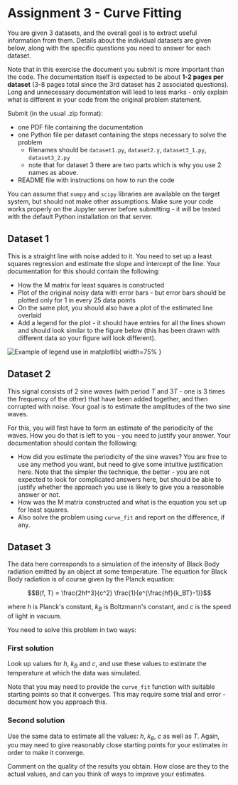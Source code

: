# Assignment 3 - Curve Fitting

You are given 3 datasets, and the overall goal is to extract useful information from them.  Details about the individual datasets are given below, along with the specific questions you need to answer for each dataset.

Note that in this exercise the document you submit is more important than the code.  The documentation itself is expected to be about **1-2 pages per dataset** (3-8 pages total since the 3rd dataset has 2 associated questions).  Long and unnecessary documentation will lead to less marks - only explain what is different in your code from the original problem statement.

Submit (in the usual .zip format):

- one PDF file containing the documentation
- one Python file per dataset containing the steps necessary to solve the problem 
  - filenames should be `dataset1.py`, `dataset2.y`, `dataset3_1.py`, `dataset3_2.py`
  - note that for dataset 3 there are two parts which is why you use 2 names as above.
- README file with instructions on how to run the code

You can assume that `numpy` and `scipy` libraries are available on the target system, but should not make other assumptions.  Make sure your code works properly on the Jupyter server before submitting - it will be tested with the default Python installation on that server.

## Dataset 1

This is a straight line with noise added to it.  You need to set up a least squares regression and estimate the slope and intercept of the line.  Your documentation for this should contain the following:

- How the M matrix for least squares is constructed
- Plot of the original noisy data with error bars - but error bars should be plotted only for 1 in every 25 data points
- On the same plot, you should also have a plot of the estimated line overlaid
- Add a legend for the plot - it should have entries for all the lines shown and should look similar to the figure below (this has been drawn with different data so your figure will look different).

![Example of `legend` use in matplotlib](legend.png){ width=75% }

## Dataset 2

This signal consists of 2 sine waves (with period $T$ and $3T$ - one is 3 times the frequency of the other) that have been added together, and then corrupted with noise.  Your goal is to estimate the amplitudes of the two sine waves.

For this, you will first have to form an estimate of the periodicity of the waves.  How you do that is left to you - you need to justify your answer.  Your documentation should contain the following:

- How did you estimate the periodicity of the sine waves?  You are free to use any method you want, but need to give some intuitive justification here.  Note that the simpler the technique, the better - you are not expected to look for complicated answers here, but should be able to justify whether the approach you use is likely to give you a reasonable answer or not.
- How was the M matrix constructed and what is the equation you set up for least squares.  
- Also solve the problem using `curve_fit` and report on the difference, if any.

## Dataset 3

The data here corresponds to a simulation of the intensity of Black Body radiation emitted by an object at some temperature.  The equation for Black Body radiation is of course given by the Planck equation:

$$B(f, T) = \frac{2hf^3}{c^2} \frac{1}{e^{\frac{hf}{k_BT}-1}}$$

where $h$ is Planck's constant, $k_B$ is Boltzmann's constant, and $c$ is the speed of light in vacuum.

You need to solve this problem in two ways:

### First solution

Look up values for $h$, $k_B$ and $c$, and use these values to estimate the temperature at which the data was simulated.

Note that you may need to provide the `curve_fit` function with suitable starting points so that it converges.  This may require some trial and error - document how you approach this.

### Second solution

Use the same data to estimate all the values: $h$, $k_B$, $c$ as well as $T$.  Again, you may need to give reasonably close starting points for your estimates in order to make it converge.

Comment on the quality of the results you obtain.  How close are they to the actual values, and can you think of ways to improve your estimates.